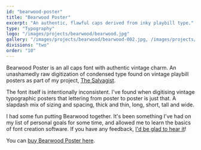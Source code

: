 ```yaml
---
id: "bearwood-poster"
title: "Bearwood Poster"
excerpt: "An authentic, flawful caps derived from inky playbill type."
type: "Typography"
logo: "/images/projects/bearwood/bearwood.jpg"
gallery: "/images/projects/bearwood/bearwood-002.jpg, /images/projects/bearwood/bearwood-001.jpg, /images/projects/bearwood/bearwood-003.jpg, /images/projects/bearwood/bearwood-004.jpg, /images/projects/bearwood/bearwood-005.jpg"
divisions: "two"
order: "10"
---
```


Bearwood Poster is an all caps font with authentic vintage charm. An unashamedly raw digitization of condensed type found on vintage playbill posters as part of my project, [The Salvagist](https://thesalvagist.com).

The font itself is intentionally inconsistent. I've found when digitising vintage typographic posters that lettering from poster to poster is just that. A slapdash mix of sizing and spacing, thick and thin, long, short, tall and wide.

I had some fun putting Bearwood together. It's been something I've had on my list of personal goals for some time, and allowed me to learn the basics of font creation software. If you have any feedback, <a
          href="&#109;&#97;ilto&#58;si&#37;&#54;D&#37;6Fn&#37;6&#67;ay&#37;66ield&#64;&#112;rotonmai&#37;&#54;&#67;&#46;com"
          >I'd be glad to hear it</a>!

You can [buy Bearwood Poster here](https://flurly.com/p/bearwood-poster).